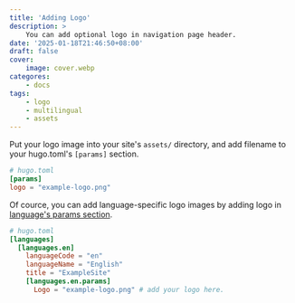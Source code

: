 ```yaml
---
title: 'Adding Logo'
description: >
    You can add optional logo in navigation page header.
date: '2025-01-18T21:46:50+08:00'
draft: false
cover:
    image: cover.webp
categores:
    - docs
tags:
    - logo
    - multilingual
    - assets
---
```


Put your logo image into your site's `assets/` directory, and add filename to your hugo.toml's `[params]` section.

```toml
# hugo.toml
[params]
logo = "example-logo.png"
```

Of cource, you can add language-specific logo images by adding logo in [language's params section](https://gohugo.io/content-management/multilingual/).

``` toml
# hugo.toml
[languages]
  [languages.en]
    languageCode = "en"
    languageName = "English"
    title = "ExampleSite"
    [languages.en.params]
      Logo = "example-logo.png" # add your logo here.
```
